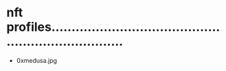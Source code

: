 # nft profiles.......................................................................
- 0xmedusa.jpg
